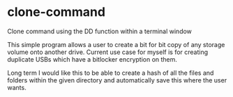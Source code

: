 # clone-command
Clone command using the DD function within a terminal window

This simple program allows a user to create a bit for bit copy of any storage volume onto another drive.  Current use case for myself is for creating duplicate USBs
which have a bitlocker encryption on them. 

Long term I would like this to be able to create a hash of all the files and folders within the given directory and automatically save this where the user wants.

